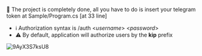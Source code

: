 🌌 The project is completely done, all you have to do is insert your telegram token at Sample/Program.cs [at 33 line]


- ℹ️ Authorization syntax is /auth <_username_> <_password_>
- ⚠️ By default, application will authorize users by the **kip** prefix


![9AyX3S7ksU8](https://github.com/subconstruction/eljur_telegram/assets/144381160/6bfc44c7-a1ad-4db2-9408-d5bf3db7aa46)
